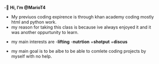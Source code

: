 -👋 **Hi, I’m @MarioT4**
- My previuos coding expirence is through khan academy coding mostly html and python work.
- my reason for taking this class is because ive always enjoyed it and it was another oppurtunity to learn.
+ my main interests are -**lifting** -**nutrtion**
        +**shotput**
        +**discus**
- my main goal is to be albe to be able to comlete coding projects by myself with no help.

<!---
MarioT4/MarioT4 is a ✨ special ✨ repository because its `README.md` (this file) appears on your GitHub profile.
You can click the Preview link to take a look at your changes.
--->
